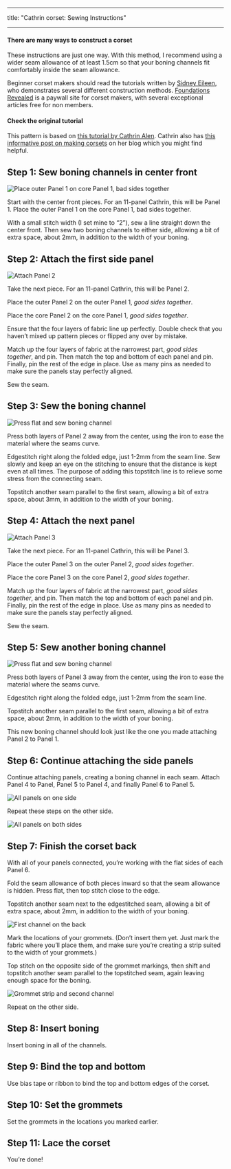 - - -
title: "Cathrin corset: Sewing Instructions"
- - -

<Note>

#### There are many ways to construct a corset

These instructions are just one way. With this method, I recommend using a wider seam allowance of at least 1.5cm so that your boning channels fit comfortably inside the seam allowance.

Beginner corset makers should read the tutorials written by [Sidney Eileen](http://www.sidneyeileen.com), who demonstrates several different construction methods. [Foundations Revealed](https://www.foundationsrevealed.com) is a paywall site for corset makers, with several exceptional articles free for non members.

#### Check the original tutorial

This pattern is based on [this tutorial by Cathrin Alen](https://katafalk.wordpress.com/2010/06/24/underbust-pattern-tutorial/). Cathrin also has [this informative post on making corsets](https://katafalk.wordpress.com/2009/05/03/how-i-sew-corsets/) on her blog which you might find helpful.

</Note>

## Step 1: Sew boning channels in center front

![Place outer Panel 1 on core Panel 1, bad sides together](step01.png)

Start with the center front pieces. For an 11-panel Cathrin, this will be Panel 1. Place the outer Panel 1 on the core Panel 1, bad sides together.

With a small stitch width (I set mine to “2”), sew a line straight down the center front. Then sew two boning channels to either side, allowing a bit of extra space, about 2mm, in addition to the width of your boning.

## Step 2: Attach the first side panel

![Attach Panel 2](step02.png)

Take the next piece. For an 11-panel Cathrin, this will be Panel 2.

Place the outer Panel 2 on the outer Panel 1, _good sides together_.

Place the core Panel 2 on the core Panel 1, _good sides together_.

Ensure that the four layers of fabric line up perfectly. Double check that you haven’t mixed up pattern pieces or flipped any over by mistake.

Match up the four layers of fabric at the narrowest part, _good sides together_, and pin. Then match the top and bottom of each panel and pin. Finally, pin the rest of the edge in place. Use as many pins as needed to make sure the panels stay perfectly aligned.

Sew the seam.

## Step 3: Sew the boning channel

![Press flat and sew boning channel](step03.png)

Press both layers of Panel 2 away from the center, using the iron to ease the material where the seams curve.

Edgestitch right along the folded edge, just 1-2mm from the seam line. Sew slowly and keep an eye on the stitching to ensure that the distance is kept even at all times. The purpose of adding this topstitch line is to relieve some stress from the connecting seam.

Topstitch another seam parallel to the first seam, allowing a bit of extra space, about 3mm, in addition to the width of your boning.

## Step 4: Attach the next panel

![Attach Panel 3](step04.png)

Take the next piece. For an 11-panel Cathrin, this will be Panel 3.

Place the outer Panel 3 on the outer Panel 2, _good sides together_.

Place the core Panel 3 on the core Panel 2, _good sides together_.

Match up the four layers of fabric at the narrowest part, _good sides together_, and pin. Then match the top and bottom of each panel and pin. Finally, pin the rest of the edge in place. Use as many pins as needed to make sure the panels stay perfectly aligned.

Sew the seam.

## Step 5: Sew another boning channel

![Press flat and sew boning channel](step05.png)

Press both layers of Panel 3 away from the center, using the iron to ease the material where the seams curve.

Edgestitch right along the folded edge, just 1-2mm from the seam line.

Topstitch another seam parallel to the first seam, allowing a bit of extra space, about 2mm, in addition to the width of your boning.

This new boning channel should look just like the one you made attaching Panel 2 to Panel 1.

## Step 6: Continue attaching the side panels

Continue attaching panels, creating a boning channel in each seam. Attach Panel 4 to Panel, Panel 5 to Panel 4, and finally Panel 6 to Panel 5.

![All panels on one side](step06.png)

Repeat these steps on the other side.

![All panels on both sides](step06b.png)

## Step 7: Finish the corset back

With all of your panels connected, you’re working with the flat sides of each Panel 6.

Fold the seam allowance of both pieces inward so that the seam allowance is hidden. Press flat, then top stitch close to the edge.

Topstitch another seam next to the edgestitched seam, allowing a bit of extra space, about 2mm, in addition to the width of your boning.

![First channel on the back](step07.png)

Mark the locations of your grommets. (Don’t insert them yet. Just mark the fabric where you’ll place them, and make sure you’re creating a strip suited to the width of your grommets.)

Top stitch on the opposite side of the grommet markings, then shift and topstitch another seam parallel to the topstitched seam, again leaving enough space for the boning.

![Grommet strip and second channel](step07b.png)

Repeat on the other side.

## Step 8: Insert boning

Insert boning in all of the channels.

## Step 9: Bind the top and bottom

Use bias tape or ribbon to bind the top and bottom edges of the corset.

## Step 10: Set the grommets

Set the grommets in the locations you marked earlier.

## Step 11: Lace the corset

You’re done!
